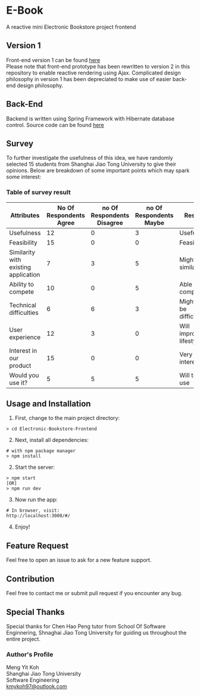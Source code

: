 # E-Book

A reactive mini Electronic Bookstore project frontend

## Version 1

Front-end version 1 can be found [here](https://github.com/kmykoh97/e-Book)  
Please note that front-end prototype has been rewritten to version 2 in this repository to enable reactive rendering using Ajax. Complicated design philosophy in version 1 has been depreciated to make use of easier back-end design philosophy.

## Back-End

Backend is written using Spring Framework with Hibernate database control. Source code can be found [here](https://github.com/kmykoh97/Electronic-Bookstore-Backend)

## Survey

To further investigate the usefulness of this idea, we have randomly selected 15 students from Shanghai Jiao Tong University to give their opinions. Below are breakdown of some important points which may spark some interest:

### Table of survey result

| Attributes | No Of Respondents Agree | no Of Respondents Disagree | no Of Respondents Maybe | Result |
|---|---|---|---|---|
| Usefulness | 12 | 0 | 3 | Useful |
| Feasibility | 15 | 0 | 0 | Feasible |
| Similarity with existing application | 7 | 3 | 5 | Might be similar |
| Ability to compete | 10 | 0 | 5 | Able to compete |
| Technical difficulties | 6 | 6 | 3 | Might not be difficult |
| User experience | 12 | 3 | 0 | Will improve lifestyle |
| Interest in our product | 15 | 0 | 0 | Very interested |
| Would you use it? | 5 | 5 | 5 | Will try to use |

## Usage and Installation

1. First, change to the main project directory:

```
> cd Electronic-Bookstore-Frontend
```

2. Next, install all dependencies:

```
# with npm package manager
> npm install
```

2. Start the server:

```
> npm start 
[OR] 
> npm run dev
```

3. Now run the app:

```
# In browser, visit:
http://localhost:3000/#/
```

4. Enjoy!

## Feature Request

Feel free to open an issue to ask for a new feature support.

## Contribution

Feel free to contact me or submit pull request if you encounter any bug.

## Special Thanks

Special thanks for Chen Hao Peng tutor from School Of Software Enginnering, Shnaghai Jiao Tong University for guiding us throughout the entire project.

### Author's Profile

Meng Yit Koh  
Shanghai Jiao Tong University  
Software Engineering  
kmykoh97@outlook.com